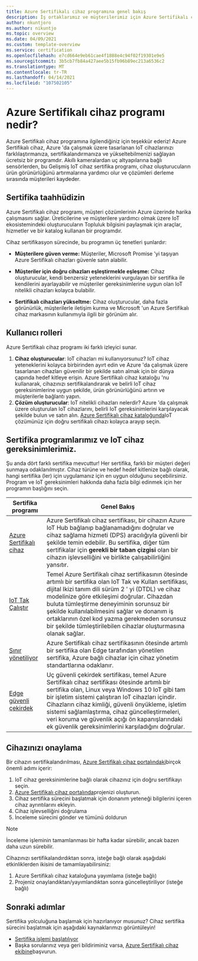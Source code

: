```yaml
---
title: Azure Sertifikalı cihaz programına genel bakış
description: İş ortaklarımız ve müşterilerimiz için Azure Sertifikalı cihaz programına genel bakış. Cihaz sertifika sürecini başlatmak için bu kaynakları kullanın. Cihazınızı yayımlamak için IoT cihaz gereksinimlerinden cihazınızı nasıl sertifikalandırın hakkında bilgi edinin.
author: nkuntjoro
ms.author: nikuntjo
ms.topic: overview
ms.date: 04/09/2021
ms.custom: template-overview
ms.service: certification
ms.openlocfilehash: e7cd664e9eb61cae4f1888e4c94f02f19301e9e5
ms.sourcegitcommit: 3b5cb7fb84a427aee5b15fb96b89ec213a6536c2
ms.translationtype: MT
ms.contentlocale: tr-TR
ms.lasthandoff: 04/14/2021
ms.locfileid: "107502105"
---
```

# <a name="what-is-the-azure-certified-device-program"></a>Azure Sertifikalı cihaz programı nedir?

Azure Sertifikalı cihaz programına ilgilendiğiniz için teşekkür ederiz! Azure Sertifikalı cihaz, Azure 'da çalışmak üzere tasarlanan IoT cihazlarınızı farklılaştırmanıza, sertifikalandırmanıza ve yükseltebilmenizi sağlayan ücretsiz bir programdır. Akıllı kameralardan uç altyapılarına bağlı sensörlerden, bu Gelişmiş IoT cihaz sertifika programı, cihaz oluşturucuların ürün görünürlüğünü artırmalarına yardımcı olur ve çözümleri derleme sırasında müşterileri kaydeder.

## <a name="our-certification-promise"></a>Sertifika taahhüdizin

Azure Sertifikalı cihaz programı, müşteri çözümlerinin Azure üzerinde harika çalışmasını sağlar. Üreticilerine ve müşterilere yardımcı olmak üzere IoT ekosistemindeki oluşturucuların Topluluk bilgisini paylaşmak için araçlar, hizmetler ve bir katalog kullanan bir programdır.

Cihaz sertifikasyon sürecinde, bu programın üç tenetleri şunlardır:

- **Müşterilere güven verme:** Müşteriler, Microsoft Promise 'yi taşıyan Azure Sertifikalı cihazları güvenle satın alabilir.

- **Müşteriler için doğru cihazları eşleştirmekle eşleşme:** Cihaz oluşturucular, kendi benzersiz yeteneklerini vurgulayan bir sertifika ile kendilerini ayarlayabilir ve müşteriler gereksinimlerine uygun olan IoT nitelikli cihazları kolayca bulabilir.

- **Sertifikalı cihazları yükseltme:** Cihaz oluşturucular, daha fazla görünürlük, müşterilerle iletişim kurma ve Microsoft 'un Azure Sertifikalı cihaz markasının kullanımıyla ilgili bir görünüm alır.

## <a name="user-roles"></a>Kullanıcı rolleri

Azure Sertifikalı cihaz programı iki farklı izleyici sunar.

1. **Cihaz oluşturucular**: IoT cihazları mi kullanıyorsunuz? IoT cihaz yeteneklerini kolayca birbirinden ayırt edin ve Azure 'da çalışmak üzere tasarlanan cihazları güvenilir bir şekilde satın almak için bir dünya çapında hedef kitleye erişin. Azure Sertifikalı cihaz kataloğu 'nu kullanarak, cihazınızı sertifikalandırarak ve belirli IoT cihaz gereksinimlerine uygun şekilde, ürün görünürlüğünü artırın ve müşterilerle bağlantı yapın.
1.  **Çözüm oluşturucular**: IoT nitelikli cihazları nelerdir? Azure 'da çalışmak üzere oluşturulan IoT cihazlarını, belirli IoT gereksinimlerini karşılayacak şekilde bulun ve satın alın. [Azure Sertifikalı cihaz kataloğunda](https://devicecatalog.azure.com/)IoT çözümünüz için doğru sertifikalı cihazı kolayca arayıp seçin.

## <a name="our-certification-programs-and-iot-device-requirements"></a>Sertifika programlarımız ve IoT cihaz gereksinimlerimiz.

Şu anda dört farklı sertifika mevcuttur! Her sertifika, farklı bir müşteri değeri sunmaya odaklanılmıştır. Cihaz türüne ve hedef hedef kitlenize bağlı olarak, hangi sertifika (ler) için uygulamanız için en uygun olduğunu seçebilirsiniz. Program ve IoT gereksinimleri hakkında daha fazla bilgi edinmek için her programın başlığını seçin.

| Sertifika programı         |  Genel Bakış                      |
------------------------------|-------------------------------------------------|
| [Azure Sertifikalı cihaz](program-requirements-azure-certified-device.md)          | Azure Sertifikalı cihaz sertifikası, bir cihazın Azure IoT Hub bağlanıp bağlanamadığını doğrular ve cihaz sağlama hizmeti (DPS) aracılığıyla güvenli bir şekilde temin edebilir. Bu sertifika, diğer tüm sertifikalar için **gerekli bir taban çizgisi** olan bir cihazın işlevselliğini ve birlikte çalışabilirliğini yansıtır.          |
| [IoT Tak Çalıştır](program-requirements-pnp.md) | Temel Azure Sertifikalı cihaz sertifikasının ötesinde artımlı bir sertifika olan IoT Tak ve Kullan sertifikası, dijital Ikizi tanım dili sürüm 2 ' yi (DTDL) ve cihaz modelinize göre etkileşimi doğrular. Cihazdan buluta tümleştirme deneyiminin sorunsuz bir şekilde kullanılabilmesini sağlar ve donanım iş ortaklarının özel kod yazma gerekmeden sorunsuz bir şekilde tümleştirilebilen cihazlar oluşturmasına olanak sağlar.  |
| [Sınır yönetiliyor](program-requirements-edge-managed.md) | Azure Sertifikalı cihaz sertifikasının ötesinde artımlı bir sertifika olan Edge tarafından yönetilen sertifika, Azure bağlı cihazlar için cihaz yönetim standartlarına odaklanır.  |
| [Edge güvenli çekirdek](program-requirements-edge-secured-core.md)                             | Uç güvenli çekirdek sertifikası, temel Azure Sertifikalı cihaz sertifikası ötesinde artımlı bir sertifika olan, Linux veya Windows 10 IoT gibi tam bir işletim sistemi çalıştıran IoT cihazları içindir. Cihazların cihaz kimliği, güvenli önyükleme, işletim sistemi sağlamlaştırma, cihaz güncelleştirmeleri, veri koruma ve güvenlik açığı ön kapanışlarındaki ek güvenlik gereksinimlerini karşıladığını doğrular. |

## <a name="how-to-certify-your-device"></a>Cihazınızı onaylama

Bir cihazın sertifikalandırılması, [Azure Sertifikalı cihaz portalındaki](https://certify.azure.com)birçok önemli adımı içerir:

1. IoT cihaz gereksinimlerine bağlı olarak cihazınız için doğru sertifikayı seçin.
1. [Azure Sertifikalı cihaz portalında](https://certify.azure.com)projenizi oluşturun.
1. Cihaz sertifika sürecini başlatmak için donanım yeteneği bilgilerini içeren cihaz ayrıntılarını ekleyin.
1. Cihaz işlevselliğini doğrulama
1. İnceleme sürecini gönder ve tümünü doldurun

> [!Note]
> İnceleme işleminin tamamlanması bir hafta kadar sürebilir, ancak bazen daha uzun sürebilir.

Cihazınızı sertifikalandırdıktan sonra, isteğe bağlı olarak aşağıdaki etkinliklerden ikisini de tamamlayabilirsiniz: 

1. Azure Sertifikalı cihaz kataloğuna yayımlama (isteğe bağlı)
1. Projeniz onaylandıktan/yayımlandıktan sonra güncelleştiriliyor (isteğe bağlı)

## <a name="next-steps"></a>Sonraki adımlar

Sertifika yolculuğuna başlamak için hazırlanıyor musunuz? Cihaz sertifika sürecini başlatmak için aşağıdaki kaynaklarımızı görüntüleyin!

- [Sertifika işlemi başlatılıyor](tutorial-00-selecting-your-certification.md)
- Başka sorularınız veya geri bildiriminiz varsa, [Azure Sertifikalı cihaz ekibine](mailto:iotcert@microsoft.com)başvurun.